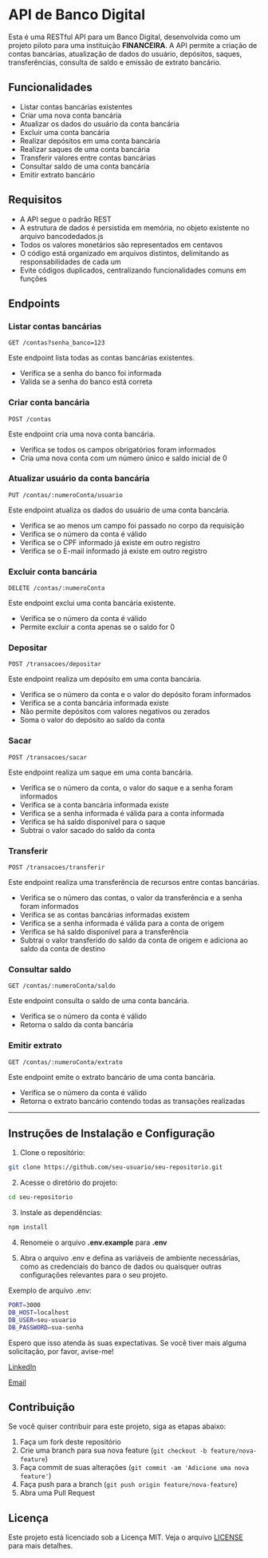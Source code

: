 # API de Banco Digital

Esta é uma RESTful API para um Banco Digital, desenvolvida como um projeto piloto para uma instituição **FINANCEIRA**. A API permite a criação de contas bancárias, atualização de dados do usuário, depósitos, saques, transferências, consulta de saldo e emissão de extrato bancário.

## Funcionalidades

- Listar contas bancárias existentes
- Criar uma nova conta bancária
- Atualizar os dados do usuário da conta bancária
- Excluir uma conta bancária
- Realizar depósitos em uma conta bancária
- Realizar saques de uma conta bancária
- Transferir valores entre contas bancárias
- Consultar saldo de uma conta bancária
- Emitir extrato bancário

## Requisitos

- A API segue o padrão REST
- A estrutura de dados é persistida em memória, no objeto existente no arquivo bancodedados.js
- Todos os valores monetários são representados em centavos
- O código está organizado em arquivos distintos, delimitando as responsabilidades de cada um
- Evite códigos duplicados, centralizando funcionalidades comuns em funções

## Endpoints

### Listar contas bancárias
```
GET /contas?senha_banco=123
```
Este endpoint lista todas as contas bancárias existentes.

- Verifica se a senha do banco foi informada
- Valida se a senha do banco está correta

### Criar conta bancária
```
POST /contas
```
Este endpoint cria uma nova conta bancária.

- Verifica se todos os campos obrigatórios foram informados
- Cria uma nova conta com um número único e saldo inicial de 0

### Atualizar usuário da conta bancária
```
PUT /contas/:numeroConta/usuario
```
Este endpoint atualiza os dados do usuário de uma conta bancária.

- Verifica se ao menos um campo foi passado no corpo da requisição
- Verifica se o número da conta é válido
- Verifica se o CPF informado já existe em outro registro
- Verifica se o E-mail informado já existe em outro registro

### Excluir conta bancária
```
DELETE /contas/:numeroConta
```
Este endpoint exclui uma conta bancária existente.

- Verifica se o número da conta é válido
- Permite excluir a conta apenas se o saldo for 0

### Depositar
```
POST /transacoes/depositar
```
Este endpoint realiza um depósito em uma conta bancária.

- Verifica se o número da conta e o valor do depósito foram informados
- Verifica se a conta bancária informada existe
- Não permite depósitos com valores negativos ou zerados
- Soma o valor do depósito ao saldo da conta

### Sacar
```
POST /transacoes/sacar
```
Este endpoint realiza um saque em uma conta bancária.

- Verifica se o número da conta, o valor do saque e a senha foram informados
- Verifica se a conta bancária informada existe
- Verifica se a senha informada é válida para a conta informada
- Verifica se há saldo disponível para o saque
- Subtrai o valor sacado do saldo da conta

### Transferir
```
POST /transacoes/transferir
```
Este endpoint realiza uma transferência de recursos entre contas bancárias.

- Verifica se o número das contas, o valor da transferência e a senha foram informados
- Verifica se as contas bancárias informadas existem
- Verifica se a senha informada é válida para a conta de origem
- Verifica se há saldo disponível para a transferência
- Subtrai o valor transferido do saldo da conta de origem e adiciona ao saldo da conta de destino

### Consultar saldo
```
GET /contas/:numeroConta/saldo
```
Este endpoint consulta o saldo de uma conta bancária.

- Verifica se o número da conta é válido
- Retorna o saldo da conta bancária

### Emitir extrato
```
GET /contas/:numeroConta/extrato
```
Este endpoint emite o extrato bancário de uma conta bancária.

- Verifica se o número da conta é válido
- Retorna o extrato bancário contendo todas as transações realizadas

---

## Instruções de Instalação e Configuração

1. Clone o repositório:


```bash
git clone https://github.com/seu-usuario/seu-repositorio.git

```

2. Acesse o diretório do projeto:

```bash
cd seu-repositorio
```

3. Instale as dependências:

```bash
npm install
```

4. Renomeie o arquivo **.env.example** para **.env**

5. Abra o arquivo .env e defina as variáveis de ambiente necessárias, como as credenciais do banco de dados ou quaisquer outras configurações relevantes para o seu projeto.

Exemplo de arquivo .env:

```bash
PORT=3000
DB_HOST=localhost
DB_USER=seu-usuario
DB_PASSWORD=sua-senha
```


Espero que isso atenda às suas expectativas. Se você tiver mais alguma solicitação, por favor, avise-me!

[LinkedIn](https://www.linkedin.com/in/ewerton-hecsley-8a613992/?trk)

[Email](mailto:ewerton.martinscomercial@gmail.com)




## Contribuição

Se você quiser contribuir para este projeto, siga as etapas abaixo:

1. Faça um fork deste repositório
2. Crie uma branch para sua nova feature (`git checkout -b feature/nova-feature`)
3. Faça commit de suas alterações (`git commit -am 'Adicione uma nova feature'`)
4. Faça push para a branch (`git push origin feature/nova-feature`)
5. Abra uma Pull Request

## Licença

Este projeto está licenciado sob a Licença MIT. Veja o arquivo [LICENSE](LICENSE) para mais detalhes.

